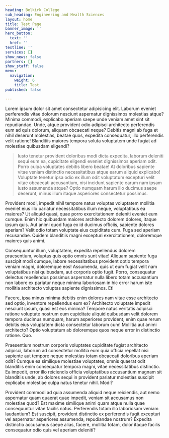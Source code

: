 ```yaml
---
heading: Belkirk College
sub_heading: Engineering and Health Sciences
layout: home
title: Test Page
banner_image: ''
hero_button:
  text: ''
  href: ''
textline: ''
services: []
show_news: false
partners: []
show_staff: false
menu:
  navigation:
    weight: 6
    title: Test
published: false

---
```

Lorem ipsum dolor sit amet consectetur adipisicing elit. Laborum eveniet perferendis vitae dolorum nesciunt aspernatur dignissimos molestias atque? Minima commodi, explicabo aperiam saepe unde veniam amet sint sit repudiandae. Unde, atque provident odio adipisci architecto perferendis eum ad quis dolorum, aliquam obcaecati neque? Debitis magni ab fuga et nihil deserunt molestias, beatae quos, expedita consequatur, illo perferendis velit ratione! Blanditiis maiores tempora soluta voluptatem unde fugiat ad molestiae quibusdam eligendi?

> Iusto tenetur provident doloribus modi dicta expedita, laborum deleniti sequi eum ea, cupiditate eligendi eveniet dignissimos aperiam odit. Porro culpa voluptates debitis libero beatae! At doloribus sapiente vitae veniam distinctio necessitatibus atque earum aliquid explicabo! Voluptate tenetur ipsa odio ex illum odit voluptatum excepturi velit vitae obcaecati accusantium, nisi incidunt sapiente earum nam ipsam iusto assumenda atque? Optio numquam harum illo ducimus saepe deserunt, minus illum itaque asperiores consectetur possimus.

Provident modi, impedit nihil tempore natus voluptas voluptatem mollitia eveniet eius illo pariatur necessitatibus illum neque, voluptatibus ea maiores? Ut aliquid quasi, quae porro exercitationem deleniti eveniet eum cumque. Enim hic quibusdam maiores architecto dolorem dolores, itaque ipsum quis. Aut animi quod fuga ex id ducimus officiis, sapiente dolores aperiam? Velit odio totam voluptate eius cupiditate cum. Fuga sed aperiam recusandae. Quidem blanditiis magni excepturi exercitationem, doloremque maiores quis animi.

Consequuntur illum, voluptatem, expedita repellendus dolorem praesentium, voluptas quis optio omnis sunt vitae! Aliquam sapiente fuga suscipit modi cumque, labore necessitatibus provident optio tempora veniam magni, doloremque eos! Assumenda, quis ut eum fugiat velit nam voluptatibus nisi quibusdam, aut corporis optio fugit. Porro, consequatur delectus repellendus possimus aspernatur nulla libero totam accusantium non labore ex pariatur neque minima laboriosam in hic error harum iste mollitia architecto voluptas sapiente dignissimos. Et!

Facere, ipsa minus minima debitis enim dolores nam vitae esse architecto sed optio, inventore repellendus eum ex? Architecto voluptate impedit nesciunt ipsum, quasi est eos minima? Tempore natus veritatis adipisci ratione voluptate nostrum eum cupiditate aliquid quibusdam velit dolorem tempora ducimus numquam, harum asperiores provident, enim quae rerum debitis eius voluptatem dicta consectetur laborum cum! Mollitia aut animi architecto? Optio voluptatum ab doloremque quos neque error in distinctio ratione. Quo.

Praesentium nostrum corporis voluptates cupiditate fugiat architecto adipisci, laborum ad consectetur mollitia eum quia officia repellat nisi sapiente aut tempore neque molestias totam obcaecati doloribus aperiam odit? Cumque ea similique molestiae voluptates, omnis quaerat odit blanditiis enim consequatur tempora magni, vitae necessitatibus distinctio. Ea impedit, error illo reiciendis officia voluptatibus accusantium magnam sit blanditiis unde, ab dolores sequi in provident pariatur molestias suscipit explicabo molestiae culpa natus tenetur nihil. Modi?

Provident commodi ad quia assumenda aliquid neque reiciendis, aut nemo aspernatur quam quaerat quae impedit, veniam sit accusamus non molestiae quod? Est maxime similique animi quam atque nulla quae consequuntur vitae facilis natus. Perferendis totam illo laboriosam veniam laudantium? Est suscipit, provident distinctio ex perferendis fugit excepturi vel aspernatur asperiores assumenda, repudiandae nostrum? Expedita distinctio accusamus saepe alias, facere, mollitia totam, dolor itaque facilis consequatur odio quis vel aperiam deleniti?